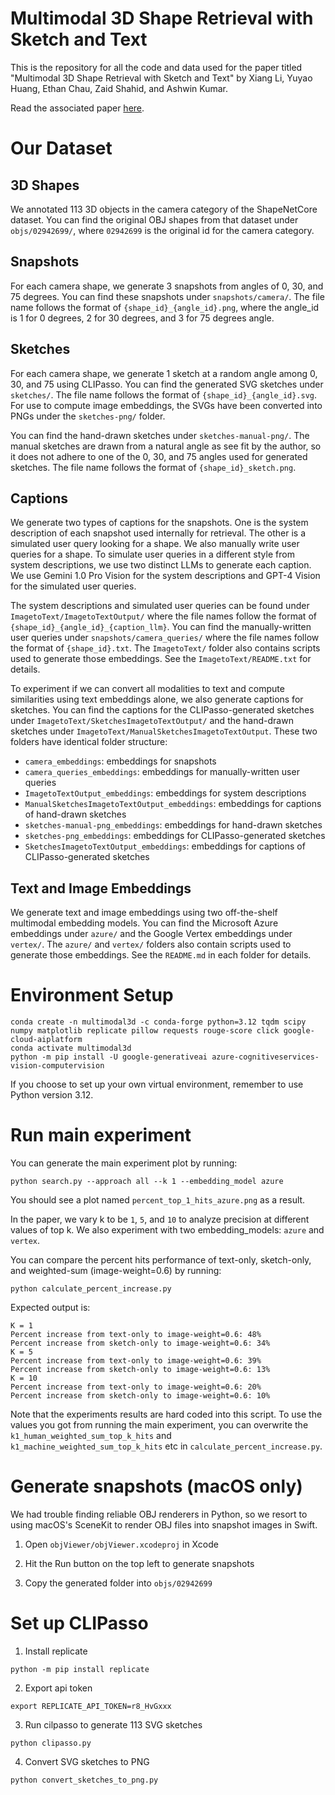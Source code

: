 # Multimodal 3D Shape Retrieval with Sketch and Text

This is the repository for all the code and data used for the paper titled "Multimodal 3D Shape Retrieval with Sketch and Text" by Xiang Li, Yuyao Huang, Ethan Chau, Zaid Shahid, and Ashwin Kumar.

Read the associated paper [here](https://github.com/AlienKevin/shapenet/blob/main/paper.pdf).

# Our Dataset
## 3D Shapes
We annotated 113 3D objects in the camera category of the ShapeNetCore dataset. You can find the original OBJ shapes from that dataset under `objs/02942699/`, where `02942699` is the original id for the camera category.

## Snapshots
For each camera shape, we generate 3 snapshots from angles of 0, 30, and 75 degrees. You can find these snapshots under `snapshots/camera/`. The file name follows the format of `{shape_id}_{angle_id}.png`, where the angle_id is 1 for 0 degrees, 2 for 30 degrees, and 3 for 75 degrees angle.

## Sketches
For each camera shape, we generate 1 sketch at a random angle among 0, 30, and 75 using CLIPasso. You can find the generated SVG sketches under `sketches/`. The file name follows the format of `{shape_id}_{angle_id}.svg`. For use to compute image embeddings, the SVGs have been converted into PNGs under the `sketches-png/` folder.

You can find the hand-drawn sketches under `sketches-manual-png/`. The manual sketches are drawn from a natural angle as see fit by the author, so it does not adhere to one of the 0, 30, and 75 angles used for generated sketches. The file name follows the format of `{shape_id}_sketch.png`.

## Captions
We generate two types of captions for the snapshots. One is the system description of each snapshot used internally for retrieval. The other is a simulated user query looking for a shape. We also manually write user queries for a shape. To simulate user queries in a different style from system descriptions, we use two distinct LLMs to generate each caption. We use Gemini 1.0 Pro Vision for the system descriptions and GPT-4 Vision for the simulated user queries.

The system descriptions and simulated user queries can be found under `ImagetoText/ImagetoTextOutput/` where the file names follow the format of `{shape_id}_{angle_id}_{caption_llm}`. You can find the manually-written user queries under `snapshots/camera_queries/` where the file names follow the format of `{shape_id}.txt`. The `ImagetoText/` folder also contains scripts used to generate those embeddings. See the `ImagetoText/README.txt` for details.

To experiment if we can convert all modalities to text and compute similarities using text embeddings alone, we also generate captions for sketches. You can find the captions for the CLIPasso-generated sketches under `ImagetoText/SketchesImagetoTextOutput/` and the hand-drawn sketches under `ImagetoText/ManualSketchesImagetoTextOutput`. These two folders have identical folder structure:
- `camera_embeddings`: embeddings for snapshots
- `camera_queries_embeddings`: embeddings for manually-written user queries
- `ImagetoTextOutput_embeddings`: embeddings for system descriptions
- `ManualSketchesImagetoTextOutput_embeddings`: embeddings for captions of hand-drawn sketches
- `sketches-manual-png_embeddings`: embeddings for hand-drawn sketches
- `sketches-png_embeddings`: embeddings for CLIPasso-generated sketches
- `SketchesImagetoTextOutput_embeddings`: embeddings for captions of CLIPasso-generated sketches

## Text and Image Embeddings
We generate text and image embeddings using two off-the-shelf multimodal embedding models. You can find the Microsoft Azure embeddings under `azure/` and the Google Vertex embeddings under `vertex/`. The `azure/` and `vertex/` folders also contain scripts used to generate those embeddings. See the `README.md` in each folder for details.

# Environment Setup
```
conda create -n multimodal3d -c conda-forge python=3.12 tqdm scipy numpy matplotlib replicate pillow requests rouge-score click google-cloud-aiplatform
conda activate multimodal3d
python -m pip install -U google-generativeai azure-cognitiveservices-vision-computervision
```
If you choose to set up your own virtual environment, remember to use Python version 3.12.

# Run main experiment
You can generate the main experiment plot by running:
```
python search.py --approach all --k 1 --embedding_model azure
```
You should see a plot named `percent_top_1_hits_azure.png` as a result.

In the paper, we vary k to be `1`, `5`, and `10` to analyze precision at different values of top k.
We also experiment with two embedding_models: `azure` and `vertex`.

You can compare the percent hits performance of text-only, sketch-only, and weighted-sum (image-weight=0.6) by running:
```
python calculate_percent_increase.py
```
Expected output is:
```
K = 1
Percent increase from text-only to image-weight=0.6: 48%
Percent increase from sketch-only to image-weight=0.6: 34%
K = 5
Percent increase from text-only to image-weight=0.6: 39%
Percent increase from sketch-only to image-weight=0.6: 13%
K = 10
Percent increase from text-only to image-weight=0.6: 20%
Percent increase from sketch-only to image-weight=0.6: 10%
```
Note that the experiments results are hard coded into this script. To use the values you got from running the main experiment, you can
overwrite the `k1_human_weighted_sum_top_k_hits` and `k1_machine_weighted_sum_top_k_hits` etc in `calculate_percent_increase.py`.

# Generate snapshots (macOS only)
We had trouble finding reliable OBJ renderers in Python, so we resort to using macOS's SceneKit to render OBJ files into snapshot images in Swift.

1. Open `objViewer/objViewer.xcodeproj` in Xcode

2. Hit the Run button on the top left to generate snapshots

3. Copy the generated folder into `objs/02942699`

# Set up CLIPasso

1. Install replicate
```
python -m pip install replicate
```

2. Export api token
```
export REPLICATE_API_TOKEN=r8_HvGxxx
```

3. Run cilpasso to generate 113 SVG sketches
```
python clipasso.py
```

4. Convert SVG sketches to PNG
```
python convert_sketches_to_png.py
```
